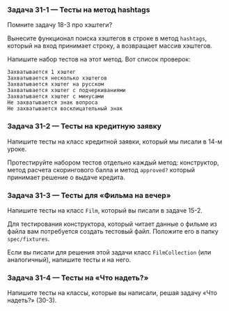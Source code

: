 ### Задача 31-1 — Тесты на метод hashtags 

Помните задачу 18-3 про хэштеги?

Вынесите функционал поиска хэштегов в строке в метод `hashtags`, который на вход принимает строку, а возвращает массив хэштегов.

Напишите набор тестов на этот метод. Вот список проверок:
```
Захватывается 1 хэштег
Захватывается несколько хэштегов
Захватывается хэштег на русском
Захватывается хэштег с подчеркиваниями
Захватывается хэштег с минусами
Не захватывается знак вопроса
Не захватывается восклицательный знак
```

### Задача 31-2 — Тесты на кредитную заявку 

Напишите тесты на класс кредитной заявки, который мы писали в 14-м уроке.

Протестируйте набором тестов отдельно каждый метод: конструктор, метод расчета скорингового балла и метод `approved?` который принимает решение о выдаче кредита.


### Задача 31-3 — Тесты для «Фильма на вечер» 

Напишите тесты на класс `Film`, который вы писали в задаче 15-2.

Для тестирования конструктора, который читает данные о фильме из файла вам потребуется создать тестовый файл. Положите его в папку `spec/fixtures`.

Если вы писали для решения этой задачи класс `FilmCollection` (или аналогичный), напишите тесты и на него.



### Задача 31-4 — Тесты на «Что надеть?»  

Напишите тесты на классы, которые вы написали, решая задачу «Что надеть?» (30-3).

